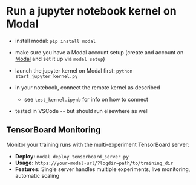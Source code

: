 # Run a jupyter notebook kernel on Modal

* install modal: `pip install modal`
* make sure you have a Modal account setup (create and account on [Modal](http://modal.com) and set it up via `modal setup`)

* launch the jupyter kernel on Modal first: `python start_jupyter_kernel.py`
* in your notebook, connect the remote kernel as described
    * see `test_kernel.ipynb` for info on how to connect
* tested in VSCode -- but should run elsewhere as well

## TensorBoard Monitoring

Monitor your training runs with the multi-experiment TensorBoard server:

* **Deploy:** `modal deploy tensorboard_server.py`
* **Usage:** `https://your-modal-url/?logdir=path/to/training_dir`
* **Features:** Single server handles multiple experiments, live monitoring, automatic scaling